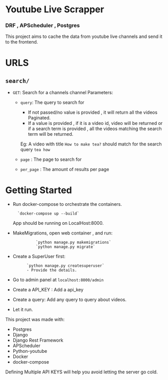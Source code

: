 # Youtube Live Scrapper

### DRF , APScheduler , Postgres

This project aims to cache the data from youtube live channels and send it to the frontend.

# URLS

## `search/`

- `GET`: Search for a channels channel
  Parameters:

  - `query`: The query to search for

    - If not passed/no value is provided , it will return all the videos Paginated.
    - If a value is provided , if it is a video id, video will be returned or if a search term is provided , all the videos matching the search term will be returned.

    Eg: A video with title `How to make tea?` should match for the search query `tea how`

  - `page` : The page to search for
  - `per_page` : The amount of results per page

# Getting Started

- Run docker-compose to orchestrate the containers.

        `docker-compose up --build`

  App should be running on LocalHost:8000.

- MakeMigrations, open web container , and run:

                `python manage.py makemigrations`
                `python manage.py migrate`

- Create a SuperUser first:

            `python manage.py createsuperuser`
            - Provide the details.

- Go to admin panel at `localhost:8000/admin`

- Create a API_KEY : Add a api_key

- Create a query: Add any query to query about videos.

- Let it run.

This project was made with:

- Postgres
- Django
- Django Rest Framework
- APScheduler
- Python-youtube
- Docker
- docker-compose

Defining Multiple API KEYS will help you avoid letting the server go cold.
